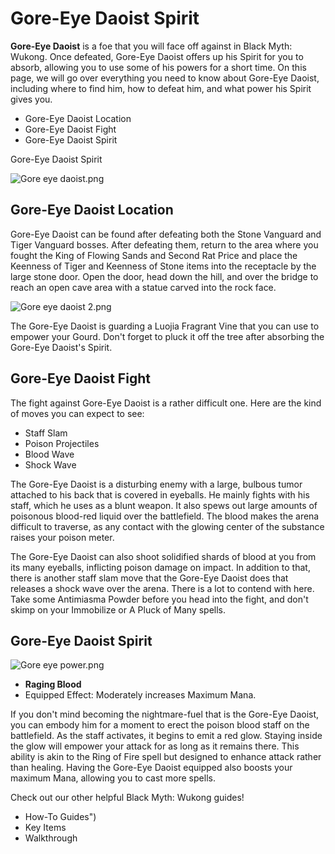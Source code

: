 # Gore-Eye Daoist Spirit

**Gore-Eye Daoist** is a foe that you will face off against in Black Myth: Wukong. Once defeated, Gore-Eye Daoist offers up his Spirit for you to absorb, allowing you to use some of his powers for a short time. On this page, we will go over everything you need to know about Gore-Eye Daoist, including where to find him, how to defeat him, and what power his Spirit gives you. 

  * Gore-Eye Daoist Location
  * Gore-Eye Daoist Fight
  * Gore-Eye Daoist Spirit

Gore-Eye Daoist Spirit

![Gore eye daoist.png](https://oyster.ignimgs.com/mediawiki/apis.ign.com/black-myth-wukong/e/ec/Gore_eye_daoist.png)

## Gore-Eye Daoist Location

Gore-Eye Daoist can be found after defeating both the Stone Vanguard and Tiger Vanguard bosses. After defeating them, return to the area where you fought the King of Flowing Sands and Second Rat Price and place the Keenness of Tiger and Keenness of Stone items into the receptacle by the large stone door. Open the door, head down the hill, and over the bridge to reach an open cave area with a statue carved into the rock face. 

![Gore eye daoist 2.png](https://oyster.ignimgs.com/mediawiki/apis.ign.com/black-myth-wukong/7/7f/Gore_eye_daoist_2.png)

The Gore-Eye Daoist is guarding a Luojia Fragrant Vine that you can use to empower your Gourd. Don't forget to pluck it off the tree after absorbing the Gore-Eye Daoist's Spirit. 

## Gore-Eye Daoist Fight

The fight against Gore-Eye Daoist is a rather difficult one. Here are the kind of moves you can expect to see: 

  * Staff Slam
  * Poison Projectiles
  * Blood Wave
  * Shock Wave

The Gore-Eye Daoist is a disturbing enemy with a large, bulbous tumor attached to his back that is covered in eyeballs. He mainly fights with his staff, which he uses as a blunt weapon. It also spews out large amounts of poisonous blood-red liquid over the battlefield. The blood makes the arena difficult to traverse, as any contact with the glowing center of the substance raises your poison meter. 

The Gore-Eye Daoist can also shoot solidified shards of blood at you from its many eyeballs, inflicting poison damage on impact. In addition to that, there is another staff slam move that the Gore-Eye Daoist does that releases a shock wave over the arena. There is a lot to contend with here. Take some Antimiasma Powder before you head into the fight, and don't skimp on your Immobilize or A Pluck of Many spells. 

## Gore-Eye Daoist Spirit

![Gore eye power.png](https://oyster.ignimgs.com/mediawiki/apis.ign.com/black-myth-wukong/b/b6/Gore_eye_power.png)

  * **Raging Blood**
  * Equipped Effect: Moderately increases Maximum Mana. 

If you don't mind becoming the nightmare-fuel that is the Gore-Eye Daoist, you can embody him for a moment to erect the poison blood staff on the battlefield. As the staff activates, it begins to emit a red glow. Staying inside the glow will empower your attack for as long as it remains there. This ability is akin to the Ring of Fire spell but designed to enhance attack rather than healing. Having the Gore-Eye Daoist equipped also boosts your maximum Mana, allowing you to cast more spells. 

Check out our other helpful Black Myth: Wukong guides! 

  * How-To Guides")
  * Key Items
  * Walkthrough